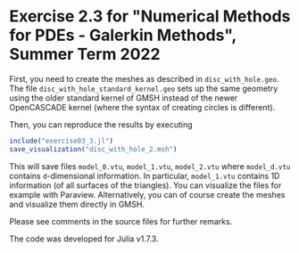 # Exercise 2.3 for "Numerical Methods for PDEs - Galerkin Methods", Summer Term 2022

First, you need to create the meshes as described in `disc_with_hole.geo`.
The file `disc_with_hole_standard_kernel.geo` sets up the same geometry using
the older standard kernel of GMSH instead of the newer OpenCASCADE kernel
(where the syntax of creating circles is different).

Then, you can reproduce the results by executing
```julia
include("exercise03_3.jl")
save_visualization("disc_with_hole_2.msh")
```
This will save files `model_0.vtu`, `model_1.vtu`, `model_2.vtu` where
`model_d.vtu` contains `d`-dimensional information. In particular,
`model_1.vtu` contains 1D information (of all surfaces of the triangles).
You can visualize the files for example with Paraview. Alternatively, you
can of course create the meshes and visualize them directly in GMSH.

Please see comments in the source files for further remarks.

The code was developed for Julia v1.7.3.
